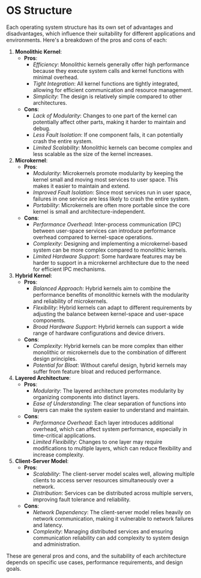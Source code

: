 # OS Structure

Each operating system structure has its own set of advantages and disadvantages, which influence their suitability for different applications and environments. Here's a breakdown of the pros and cons of each:

1. **Monolithic Kernel**:
    - **Pros**:
        - *Efficiency*: Monolithic kernels generally offer high performance because they execute system calls and kernel functions with minimal overhead.
        - *Tight Integration*: All kernel functions are tightly integrated, allowing for efficient communication and resource management.
        - *Simplicity*: The design is relatively simple compared to other architectures.
    - **Cons**:
        - *Lack of Modularity*: Changes to one part of the kernel can potentially affect other parts, making it harder to maintain and debug.
        - *Less Fault Isolation*: If one component fails, it can potentially crash the entire system.
        - *Limited Scalability*: Monolithic kernels can become complex and less scalable as the size of the kernel increases.
2. **Microkernel**:
    - **Pros**:
        - *Modularity*: Microkernels promote modularity by keeping the kernel small and moving most services to user space. This makes it easier to maintain and extend.
        - *Improved Fault Isolation*: Since most services run in user space, failures in one service are less likely to crash the entire system.
        - *Portability*: Microkernels are often more portable since the core kernel is small and architecture-independent.
    - **Cons**:
        - *Performance Overhead*: Inter-process communication (IPC) between user-space services can introduce performance overhead compared to kernel-space operations.
        - *Complexity*: Designing and implementing a microkernel-based system can be more complex compared to monolithic kernels.
        - *Limited Hardware Support*: Some hardware features may be harder to support in a microkernel architecture due to the need for efficient IPC mechanisms.
3. **Hybrid Kernel**:
    - **Pros**:
        - *Balanced Approach*: Hybrid kernels aim to combine the performance benefits of monolithic kernels with the modularity and reliability of microkernels.
        - *Flexibility*: Hybrid kernels can adapt to different requirements by adjusting the balance between kernel-space and user-space components.
        - *Broad Hardware Support*: Hybrid kernels can support a wide range of hardware configurations and device drivers.
    - **Cons**:
        - *Complexity*: Hybrid kernels can be more complex than either monolithic or microkernels due to the combination of different design principles.
        - *Potential for Bloat*: Without careful design, hybrid kernels may suffer from feature bloat and reduced performance.
4. **Layered Architecture**:
    - **Pros**:
        - *Modularity*: The layered architecture promotes modularity by organizing components into distinct layers.
        - *Ease of Understanding*: The clear separation of functions into layers can make the system easier to understand and maintain.
    - **Cons**:
        - *Performance Overhead*: Each layer introduces additional overhead, which can affect system performance, especially in time-critical applications.
        - *Limited Flexibility*: Changes to one layer may require modifications to multiple layers, which can reduce flexibility and increase complexity.
5. **Client-Server Model**:
    - **Pros**:
        - *Scalability*: The client-server model scales well, allowing multiple clients to access server resources simultaneously over a network.
        - *Distribution*: Services can be distributed across multiple servers, improving fault tolerance and reliability.
    - **Cons**:
        - *Network Dependency*: The client-server model relies heavily on network communication, making it vulnerable to network failures and latency.
        - *Complexity*: Managing distributed services and ensuring communication reliability can add complexity to system design and administration.

These are general pros and cons, and the suitability of each architecture depends on specific use cases, performance requirements, and design goals.